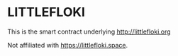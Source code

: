 # LITTLEFLOKI

This is the smart contract underlying http://littlefloki.org

Not affiliated with https://littlefloki.space.
